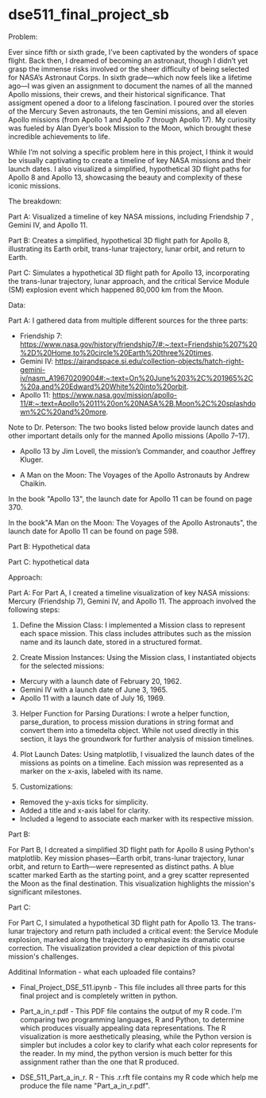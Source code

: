 # dse511_final_project_sb

Problem:

  Ever since fifth or sixth grade, I’ve been captivated by the wonders of space flight. Back then, I dreamed of becoming an astronaut, though I didn’t yet grasp the immense risks involved or the sheer difficulty of being selected for NASA’s Astronaut Corps. In sixth grade—which now feels like a lifetime ago—I was given an assignment to document the names of all the manned Apollo missions, their crews, and their historical significance. That assigment opened a door to a lifelong fascination. I poured over the stories of the Mercury Seven astronauts, the ten Gemini missions, and all eleven Apollo missions (from Apollo 1 and Apollo 7 through Apollo 17). My curiosity was fueled by Alan Dyer’s book Mission to the Moon, which brought these incredible achievements to life.

  While I’m not solving a specific problem here in this project, I think it would be visually captivating to create a timeline of key NASA missions and their launch dates. I also visualized a simplified, hypothetical 3D flight paths for Apollo 8 and Apollo 13, showcasing the beauty and complexity of these iconic missions.

The breakdown:

Part A: Visualized a timeline of key NASA missions, including Friendship 7 , Gemini IV, and Apollo 11.

Part B: Creates a simplified, hypothetical 3D flight path for Apollo 8, illustrating its Earth orbit, trans-lunar trajectory, lunar orbit, and return to Earth.

Part C: Simulates a hypothetical 3D flight path for Apollo 13, incorporating the trans-lunar trajectory, lunar approach, and the critical Service Module (SM) explosion event which happened 80,000 km from the Moon.

Data:

Part A: I gathered data from multiple different sources for the three parts:

- Friendship 7: https://www.nasa.gov/history/friendship7/#:~:text=Friendship%207%20%2D%20Home,to%20circle%20Earth%20three%20times.
- Gemini IV: https://airandspace.si.edu/collection-objects/hatch-right-gemini-iv/nasm_A19670209004#:~:text=On%20June%203%2C%201965%2C%20a,and%20Edward%20White%20into%20orbit.
- Apollo 11: https://www.nasa.gov/mission/apollo-11/#:~:text=Apollo%2011%20on%20NASA%2B,Moon%2C%20splashdown%2C%20and%20more.

Note to Dr. Peterson: The two books listed below provide launch dates and other important details only for the manned Apollo missions (Apollo 7–17).

- Apollo 13 by Jim Lovell, the mission’s Commander, and coauthor Jeffrey Kluger. 

- A Man on the Moon: The Voyages of the Apollo Astronauts by Andrew Chaikin.

In the book "Apollo 13", the launch date for Apollo 11 can be found on page 370.

In the book"A Man on the Moon: The Voyages of the Apollo Astronauts", the launch date for Apollo 11 can be found on page 598.

Part B: Hypothetical data

Part C: hypothetical data

Approach: 

Part A: For Part A, I created a timeline visualization of key NASA missions: Mercury (Friendship 7), Gemini IV, and Apollo 11. The approach involved the following steps:

1. Define the Mission Class: I implemented a Mission class to represent each space mission. This class includes attributes such as the mission name and its launch date, stored in a structured format.

2. Create Mission Instances: Using the Mission class, I instantiated objects for the selected missions:

- Mercury with a launch date of February 20, 1962.
- Gemini IV with a launch date of June 3, 1965.
- Apollo 11 with a launch date of July 16, 1969.

3. Helper Function for Parsing Durations: I wrote a helper function, parse_duration, to process mission durations in string format and convert them into a timedelta object. While not used directly in this section, it lays the groundwork for further analysis of mission timelines.

4. Plot Launch Dates: Using matplotlib, I visualized the launch dates of the missions as points on a timeline. Each mission was represented as a marker on the x-axis, labeled with its name.

5. Customizations:

- Removed the y-axis ticks for simplicity.
- Added a title and x-axis label for clarity.
- Included a legend to associate each marker with its respective mission.

Part B: 

  For Part B, I dcreated a simplified 3D flight path for Apollo 8 using Python's matplotlib. Key mission phases—Earth orbit, trans-lunar trajectory, lunar orbit, and return to Earth—were represented as distinct paths. A blue scatter marked Earth as the starting point, and a grey scatter represented the Moon as the final destination. This visualization highlights the mission's significant milestones.

Part C: 

  For Part C, I simulated a hypothetical 3D flight path for Apollo 13. The trans-lunar trajectory and return path included a critical event: the Service Module explosion, marked along the trajectory to emphasize its dramatic course correction. The visualization provided a clear depiction of this pivotal mission's challenges.

  Additinal Information - what each uploaded file contains?

  - Final_Project_DSE_511.ipynb - This file includes all three parts for this final project and is completely written in python. 

  - Part_a_in_r.pdf - This PDF file contains the output of my R code. I'm comparing two programming languages, R and Python, to determine which produces visually appealing data representations. The R visualization is more aesthetically pleasing, while the Python version is simpler but includes a color key to clarify what each color represents for the reader. In my mind, the python version is much better for this assignment rather than the one that R produced. 

  - DSE_511_Part_a_in_r. R - This .r.rft file contains my R code which help me produce the file name "Part_a_in_r.pdf". 



  

